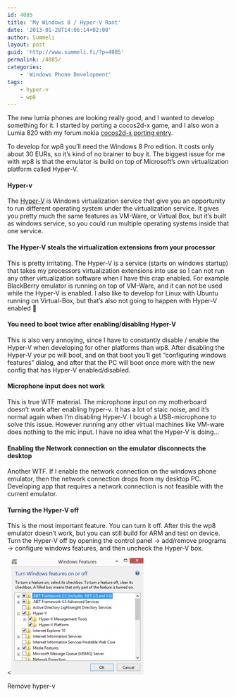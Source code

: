 ```yaml
---
id: 4085
title: 'My Windows 8 / Hyper-V Rant'
date: '2013-01-28T14:06:14+02:00'
author: Summeli
layout: post
guid: 'http://www.summeli.fi/?p=4085'
permalink: /4085/
categories:
    - 'Windows Phone Development'
tags:
    - hyper-v
    - wp8
---
```


The new lumia phones are looking really good, and I wanted to develop something for it. I started by porting a cocos2d-x game, and I also won a Lumia 820 with my forum.nokia [cocos2d-x porting entry](http://www.developer.nokia.com/Community/Wiki/Creating_a_New_Cocos2d-x_Project_for_Windows_Phone_8).   

To develop for wp8 you’ll need the Windows 8 Pro edition. It costs only about 30 EURs, so it’s kind of no brainer to buy it. The biggest issue for me with wp8 is that the emulator is build on top of Microsoft’s own virtualization platform called Hyper-V.

#### Hyper-v

The [Hyper-V](http://en.wikipedia.org/wiki/Hyper-V) is Windows virtualization service that give you an opportunity to run different operating system under the virtualization service. It gives you pretty much the same features as VM-Ware, or Virtual Box, but it’s built as windows service, so you could run multiple operating systems inside that one service.

#### The Hyper-V steals the virtualization extensions from your processor

This is pretty irritating. The Hyper-V is a service (starts on windows startup) that takes my processors virtualization extensions into use so I can not run any other virtualization software when I have this crap enabled. For example BlackBerry emulator is running on top of VM-Ware, and it can not be used while the Hyper-V is enabled. I also like to develop for Linux with Ubuntu running on Virtual-Box, but that’s also not going to happen with Hyper-V enabled 🙁

#### You need to boot twice after enabling/disabling Hyper-V

This is also very annoying, since I have to constantly disable / enable the Hyper-V when developing for other platforms than wp8. After disabling the Hyper-V your pc will boot, and on that boot you’ll get “configuring windows features” dialog, and after that the PC will boot once more with the new config that has Hyper-V enabled/disabled.

#### Microphone input does not work

This is true WTF material. The microphone input on my motherboard doesn’t work after enabling hyper-v. It has a lot of staic noise, and it’s normal again when I’m disabling Hyper-V. I bough a USB-microphone to solve this issue. However running any other virtual machines like VM-ware does nothing to the mic input. I have no idea what the Hyper-V is doing…

#### Enabling the Network connection on the emulator disconnects the desktop

Another WTF. If I enable the network connection on the windows phone emulator, then the network connection drops from my desktop PC. Developing app that requires a network connection is not feasible with the current emulator.

#### Turning the Hyper-V off

This is the most important feature. You can turn it off. After this the wp8 emulator doesn’t work, but you can still build for ARM and test on device.  
Turn the Hyper-V off by opening the control panel -&gt; add/remove programs -&gt; configure windows features, and then uncheck the Hyper-V box.

<[![remove hyper-v"](/jekyll-export/wp-content/uploads/2012/11/remove_hyper_v-300x264.png)](http://www.summeli.com/wp-content/uploads/2012/11/remove_hyper_v.png)   

Remove hyper-v